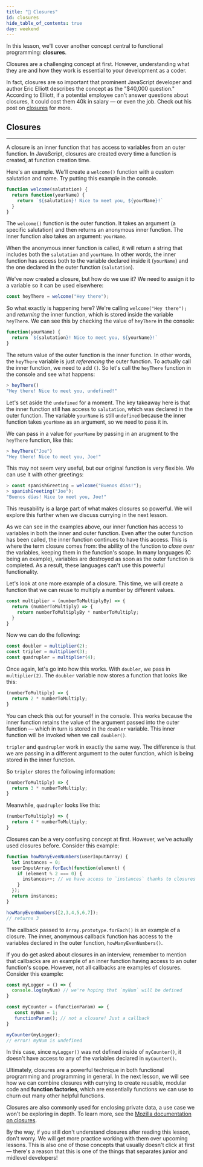 ```yaml
---
title: "📓 Closures"
id: closures
hide_table_of_contents: true
day: weekend
---
```


In this lesson, we'll cover another concept central to functional programming: **closures**.

Closures are a challenging concept at first. However, understanding what they are and how they work is essential to your development as a coder.

In fact, closures are so important that prominent JavaScript developer and author Eric Elliott describes the concept as the "$40,000 question." According to Elliott, if a potential employee can't answer questions about closures, it could cost them 40k in salary — or even the job. Check out his post on [closures](https://medium.com/javascript-scene/master-the-javascript-interview-what-is-a-closure-b2f0d2152b36) for more.

## Closures
---

A closure is an inner function that has access to variables from an outer function. In JavaScript, closures are created every time a function is created, at function creation time.

Here's an example. We'll create a `welcome()` function with a custom salutation and name. Try putting this example in the console.

```javascript
function welcome(salutation) {
  return function(yourName) {
    return `${salutation}! Nice to meet you, ${yourName}!`
  }
}
```

The `welcome()` function is the outer function. It takes an argument (a specific salutation) and then returns an anonymous inner function. The inner function also takes an argument: `yourName`.

When the anonymous inner function is called, it will return a string that includes both the `salutation` and `yourName`. In other words, the inner function has access both to the variable declared inside it (`yourName`) and the one declared in the outer function (`salutation`).

We've now created a closure, but how do we use it? We need to assign it to a variable so it can be used elsewhere:

```javascript
const heyThere = welcome("Hey there");
```

So what exactly is happening here? We're calling `welcome("Hey there");` and _returning_ the inner function, which is stored inside the variable `heyThere`. We can see this by checking the value of `heyThere` in the console:

```javascript
function(yourName) {
  return `${salutation}! Nice to meet you, ${yourName}!`
}
```

The return value of the outer function is the inner function. In other words, the `heyThere` variable is just _referencing_ the outer function. To actually call the inner function, we need to add `()`. So let's call the `heyThere` function in the console and see what happens:


```javascript
> heyThere()
"Hey there! Nice to meet you, undefined!"
```

Let's set aside the `undefined` for a moment. The key takeaway here is that the inner function still has access to `salutation`, which was declared in the outer function. The variable `yourName` is still `undefined` because the inner function takes `yourName` as an argument, so we need to pass it in.

We can pass in a value for `yourName` by passing in an arugment to the `heyThere` function, like this:

```js
> heyThere("Joe")
"Hey there! Nice to meet you, Joe!"
```

This may not seem very useful, but our original function is very flexible. We can use it with other greetings:

```javascript
> const spanishGreeting = welcome("Buenos días!");
> spanishGreeting("Joe");
"Buenos días! Nice to meet you, Joe!"
```

This reusability is a large part of what makes closures so powerful. We will explore this further when we discuss currying in the next lesson.

As we can see in the examples above, our inner function has access to variables in both the inner and outer function. Even after the outer function has been called, the inner function continues to have this access. This is where the term closure comes from: the ability of the function to _close over_ the variables, keeping them in the function's scope. In many languages (C being an example), variables are destroyed as soon as the outer function is completed. As a result, these languages can't use this powerful functionality.

Let's look at one more example of a closure. This time, we will create a function that we can reuse to multiply a number by different values.

```js
const multiplier = (numberToMultiplyBy) => {
  return (numberToMultiply) => {
    return numberToMultiplyBy * numberToMultiply;
  }
}
```

Now we can do the following:

```js
const doubler = multiplier(2);
const tripler = multiplier(3);
const quadrupler = multiplier(4);
```

Once again, let's go into how this works. With `doubler`, we pass in `multiplier(2)`. The `doubler` variable now stores a function that looks like this:

```js
(numberToMultiply) => {
  return 2 * numberToMultiply;
}
```

You can check this out for yourself in the console. This works because the inner function retains the value of the argument passed into the outer function — which in turn is stored in the `doubler` variable. This inner function will be invoked when we call `doubler()`.

`tripler` and `quadrupler` work in exactly the same way. The difference is that we are passing in a different argument to the outer function, which is being stored in the inner function.

So `tripler` stores the following information: 

```js
(numberToMultiply) => {
  return 3 * numberToMultiply;
}
```

Meanwhile, `quadrupler` looks like this:

```js
(numberToMultiply) => {
  return 4 * numberToMultiply;
}
```

Closures can be a very confusing concept at first. However, we've actually used closures before. Consider this example:

```js
function howManyEvenNumbers(userInputArray) {
  let instances = 0;
  userInputArray.forEach(function(element) {
    if (element % 2 === 0) { 
      instances++; // we have access to `instances` thanks to closures
    }
  });
  return instances;
}

howManyEvenNumbers([2,3,4,5,6,7]);
// returns 3
```

The callback passed to `Array.prototype.forEach()` is an example of a closure. The inner, anonymous callback function has access to the variables declared in the outer function, `howManyEvenNumbers()`.

If you do get asked about closures in an interview, remember to mention that callbacks are an example of an inner function having access to an outer function's scope. However, not all callbacks are examples of closures. Consider this example:

```js
const myLogger = () => { 
  console.log(myNum) // we're hoping that `myNum` will be defined
}

const myCounter = (functionParam) => {
   const myNum = 1;
   functionParam(); // not a closure! Just a callback
}

myCounter(myLogger);
// error! myNum is undefined 
```

In this case, since `myLogger()` was not defined inside of `myCounter()`, it doesn't have access to any of the variables declared in `myCounter()`.

Ultimately, closures are a powerful technique in both functional programming and programming in general. In the next lesson, we will see how we can combine closures with currying to create reusable, modular code and **function factories**, which are essentially functions we can use to churn out many other helpful functions.

Closures are also commonly used for enclosing private data, a use case we won't be exploring in depth. To learn more, see the [Mozilla documentation on closures](https://developer.mozilla.org/en-US/docs/Web/JavaScript/Closures).

By the way, if you still don't understand closures after reading this lesson, don't worry. We will get more practice working with them over upcoming lessons. This is also one of those concepts that usually doesn't click at first — there's a reason that this is one of the things that separates junior and midlevel developers!
